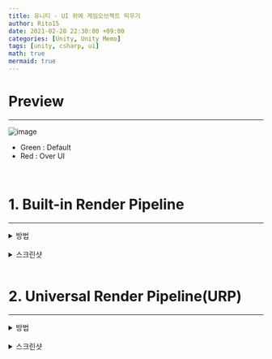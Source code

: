 ```yaml
---
title: 유니티 - UI 위에 게임오브젝트 띄우기
author: Rito15
date: 2021-02-28 22:30:00 +09:00
categories: [Unity, Unity Memo]
tags: [unity, csharp, ui]
math: true
mermaid: true
---
```


# Preview
---

![image](https://user-images.githubusercontent.com/42164422/109421383-7116f380-7a1a-11eb-95c2-fea9f22aa3ba.png)

- Green : Default
- Red : Over UI

<br>

# 1. Built-in Render Pipeline
---

<details>
<summary markdown="span"> 
방법
</summary>

<br>

## [1] 레이어 준비
- [Over UI] 레이어를 만든다.

<br>

## [2] Over UI 카메라 준비
- 카메라를 하나 더 만들고, Audio Listener를 제거한다.

- 메인 카메라와 함께 움직이려면 메인 카메라의 자식으로 둔다.

- Over UI 카메라의 Camera 컴포넌트 설정
  - Clear Flags : `Depth Only`
  - Culling Mask : `Over UI`
  - Depth : `0`

- 메인 카메라의 Camera 컴포넌트 설정
  - Culling Mask에서 `Over UI`만 제외
  - Depth : `-1` (기본값)

<br>

## [3] 캔버스 설정
- Render Mode : `Screen Space - Camera`
- Render Camera : 메인 카메라
- Plane Distance : `0.3001` (메인 카메라의 Near Plane + 0.0001)

<br>

## [4] 대상에 레이어 설정
- UI 위에 띄울 게임오브젝트들에 [Over UI] 레이어를 설정한다.

</details>

<br>


<details>
<summary markdown="span">
스크린샷
</summary>

<br>

## 레이어 설정
![image](https://user-images.githubusercontent.com/42164422/145761749-31d23fcd-80bc-489e-9f53-d5ef55ff4b51.png){:.normal}

## 하이라키 구성
![image](https://user-images.githubusercontent.com/42164422/145761393-863f5f38-1197-463d-98e2-a7a103c45869.png){:.normal}

## 메인 카메라
![image](https://user-images.githubusercontent.com/42164422/157252893-a063a5e5-444e-4b66-9def-ee9eb74bfe54.png){:.normal}

## Over UI 카메라
![image](https://user-images.githubusercontent.com/42164422/145763237-4aabd560-454b-4e33-b214-bc9e2bdf80c2.png){:.normal}

## 캔버스
![image](https://user-images.githubusercontent.com/42164422/145763266-8550be44-f4be-488d-85bd-dab809249be3.png){:.normal}

## Over UI 오브젝트
![image](https://user-images.githubusercontent.com/42164422/145763274-350f0c09-e6d3-4b16-bb80-b7cc5db9db95.png){:.normal}

</details>

<br>

# 2. Universal Render Pipeline(URP)
---

<details>
<summary markdown="span"> 
방법
</summary>

<br>

## [1] 레이어 준비
- [Over UI] 레이어를 만든다.

<br>

## [2] Over UI 카메라 준비
- 카메라를 하나 더 만들고, Audio Listener를 제거한다.

- 메인 카메라와 함께 움직이려면 메인 카메라의 자식으로 둔다.

- Over UI 카메라의 Camera 컴포넌트 설정
  - Render Type : `Overlay`
  - Culling Mask : `Over UI`

- 메인 카메라의 Camera 컴포넌트 설정
  - Culling Mask에서 `Over UI`만 제외
  - Stack - Over UI 카메라 추가

<br>

## [3] 캔버스 설정
- Render Mode : `Screen Space - Camera`
- Render Camera : 메인 카메라
- Plane Distance : `0.3001` (메인 카메라의 Near Plane + 0.0001)

<br>

## [4] 대상에 레이어 설정
- UI 위에 띄울 게임오브젝트들에 [Over UI] 레이어를 설정한다.

<br>

## [5] 파티클 버그 해결

- 위처럼 설정할 경우, 파티클이 정상적으로 UI에 가려지지 않는 버그가 발생한다.

- Sorting Layer - [UI] 생성

- Canvas - Sorting Layer - [UI] 설정

</details>

<br>


<details>
<summary markdown="span">
스크린샷
</summary>

<br>

## 레이어 설정
![image](https://user-images.githubusercontent.com/42164422/145761749-31d23fcd-80bc-489e-9f53-d5ef55ff4b51.png){:.normal}

## 하이라키 구성
![image](https://user-images.githubusercontent.com/42164422/145761393-863f5f38-1197-463d-98e2-a7a103c45869.png){:.normal}

## 메인 카메라
![image](https://user-images.githubusercontent.com/42164422/145765141-00981265-9dc8-4fdc-a418-1934db6428e6.png){:.normal}

## Over UI 카메라
![image](https://user-images.githubusercontent.com/42164422/145765149-4c3319f3-9448-43fa-913c-ca968fca2d7a.png){:.normal}

## 캔버스
![image](https://user-images.githubusercontent.com/42164422/145763266-8550be44-f4be-488d-85bd-dab809249be3.png){:.normal}

## Over UI 오브젝트
![image](https://user-images.githubusercontent.com/42164422/145763274-350f0c09-e6d3-4b16-bb80-b7cc5db9db95.png){:.normal}

</details>

<br>